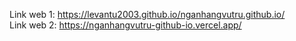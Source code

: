 Link web 1: https://levantu2003.github.io/nganhangvutru.github.io/<br>
Link web 2: https://nganhangvutru-github-io.vercel.app/
